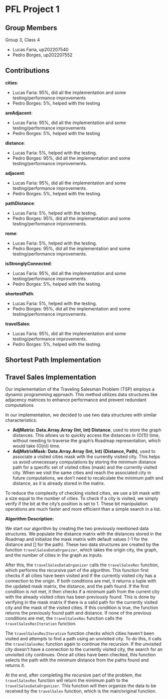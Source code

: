 # PFL Project 1

## Group Members

Group 3, Class 4

- Lucas Faria, up202207540
- Pedro Borges, up202207552


## Contributions

 **cities**:
 - Lucas Faria: 95%, did all the implementation and some testing/performance improvements
 - Pedro Borges: 5%, helped with the testing

**areAdjacent**:
- Lucas Faria: 95%, did all the implementation and some testing/performance improvements
- Pedro Borges: 5%, helped with the testing

**distance**: 
- Lucas Faria: 5%, helped with the testing. 
- Pedro Borges: 95%, did all the implementation and some testing/performance improvements.

**adjacent**:
- Lucas Faria: 95%, did all the implementation and some testing/performance improvements.
- Pedro Borges: 5%, helped with the testing.

**pathDistance**:
- Lucas Faria: 5%, helped with the testing. 
- Pedro Borges: 95%, did all the implementation and some testing/performance improvements.

**rome**:
- Lucas Faria: 5%, helped with the testing. 
- Pedro Borges: 95%, did all the implementation and some testing/performance improvements.

**isStronglyConnected**:
- Lucas Faria: 95%, did all the implementation and some testing/performance improvements.
- Pedro Borges: 5%, helped with the testing.

**shortestPath**:
- Lucas Faria: 5%,  helped with the testing.
- Pedro Borges: 95%, did all the implementation and some testing/performance improvements.

**travelSales**:
- Lucas Faria: 95%, did all the implementation and some testing/performance improvements.
- Pedro Borges: 5%, helped with the testing.

## Shortest Path Implementation

## Travel Sales Implementation


Our implementation of the Traveling Salesman Problem (TSP) employs a dynamic programming approach. This method utilizes data structures like adjacency matrices to enhance performance and prevent redundant computations


In our implementation, we decided to use two data structures with similar characteristics:
- **AdjMatrix: Data.Array.Array (Int, Int) Distance**, used to store the graph distances. This allows us to quickly access the distances in (O(1)) time, without needing to traverse the graph’s Roadmap representation, which would take (O(n)) time.
- **AdjMatrixMask: Data.Array.Array (Int, Int) (Distance, Path)**, used to associate a visited cities mask with the currently visited city. This helps us avoid unnecessary computations by storing the minimum distance path for a specific set of visited cities (mask) and the currently visited city. When we visit the same cities and reach the associated city in future computations, we don’t need to recalculate the minimum path and distance, as it is already stored in the matrix.


To reduce the complexity of checking visited cities, we use a bit mask with a size equal to the number of cities. To check if a city is visited, we simply verify if the bit at the city’s position is set to 1. These bit manipulation operations are much faster and more efficient than a simple search in a list.

**Algorithm Description:**

We start our algorithm by creating the two previously mentioned data structures. We populate the distance matrix with the distances stored in the Roadmap and initialize the mask matrix with default values (-1 for the distance and [] for the path). These two data structures are created by the function ``travelSalesDataOrganizer``, which takes the origin city, the graph, and the number of cities in the graph as inputs.


After this, the ``travelSalesDataOrganizer`` calls the ``travelSalesRec`` function, which performs the recursive part of the algorithm. This function first checks if all cities have been visited and if the currently visited city has a connection to the origin. If both conditions are met, it returns a tuple with the updated mask matrix, the distance, and the path found.
If the first condition is not met, it then checks if a minimum path from the current city with the already visited cities has been previously found. This is done by verifying in the mask matrix if there is a valid path for the currently visited city and the mask of the visited cities. If this condition is true, the function returns the previously found path and distance.
If none of the previous conditions are met, the ``travelSalesRec`` function calls the ``travelSalesRecIteration`` function.


The ``travelSalesRecIteration`` function checks which cities haven’t been visited and attempts to find a path using an unvisited city. To do this, it calls the ``travelSalesRec`` function again to continue the recursion. If the unvisited city doesn’t have a connection to the currently visited city, the search for an unvisited city continues. Once all cities have been checked, this function selects the path with the minimum distance from the paths found and returns it.


At the end, after completing the recursive part of the problem, the ``travelSalesRec`` function will return the minimum path to the ``travelSalesDataOrganizer``. This function will then organize the data to be received by the ``travelSales`` function, which is the main/original function.







